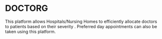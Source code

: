 # DOCTORG
This platform allows Hospitals/Nursing Homes to efficiently allocate doctors to patients based on their severity . Preferred day appointments can also be taken using this platform.
